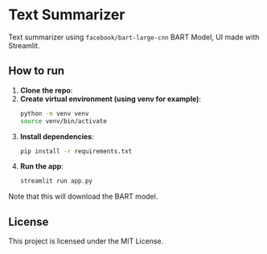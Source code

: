 # Text Summarizer

Text summarizer using `facebook/bart-large-cnn` BART Model, UI made with Streamlit.

## How to run
1. **Clone the repo**:
2. **Create virtual environment (using venv for example)**:
   ```bash
   python -m venv venv
   source venv/bin/activate
   ```
3. **Install dependencies**:
   ```bash
   pip install -r requirements.txt
   ```
4. **Run the app**:
   ```bash
   streamlit run app.py
   ```

Note that this will download the BART model.

## License
This project is licensed under the MIT License.